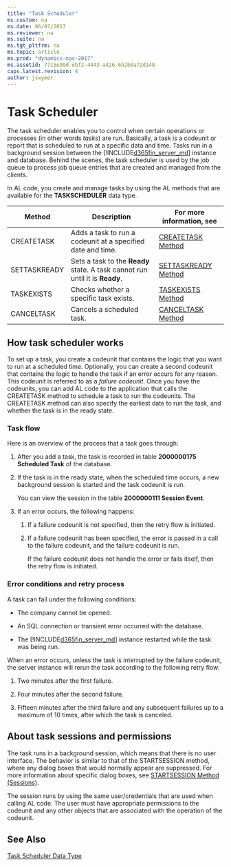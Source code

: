 ```yaml
---
title: "Task Scheduler"
ms.custom: na
ms.date: 06/07/2017
ms.reviewer: na
ms.suite: na
ms.tgt_pltfrm: na
ms.topic: article
ms.prod: "dynamics-nav-2017"
ms.assetid: 7715e99d-ebf2-4443-a426-6b2b0a72d148
caps.latest.revision: 4
author: jswymer
---
```

# Task Scheduler
The task scheduler enables you to control when certain operations or processes (in other words *tasks*) are run. Basically, a task is a codeunit or report that is scheduled to run at a specific data and time. Tasks run in a background session between the [!INCLUDE[d365fin_server_md](includes/d365fin_server_md.md)] instance and database. Behind the scenes, the task scheduler is used by the job queue to process job queue entries that are created and managed from the clients.  

In AL code, you create and manage tasks by using the AL methods that are available for the **TASKSCHEDULER** data type.  

|Method|Description|For more information, see|  
|--------------|-----------------|-------------------------------|  
|CREATETASK|Adds a task to run a codeunit at a specified date and time.|[CREATETASK Method](methods/devenv-CREATETASK-Method.md)|  
|SETTASKREADY|Sets a task to the **Ready** state. A task cannot run until it is **Ready**.|[SETTASKREADY Method](methods/devenv-SETTASKREADY-Method.md)|  
|TASKEXISTS|Checks whether a specific task exists.|[TASKEXISTS Method](methods/devenv-TASKEXISTS-Method.md)|  
|CANCELTASK|Cancels a scheduled task.|[CANCELTASK Method](methods/devenv-CANCELTASK-Method.md)|  

## How task scheduler works  
To set up a task, you create a codeunit that contains the logic that you want to run at a scheduled time. Optionally, you can create a second codeunit that contains the logic to handle the task if an error occurs for any reason. This codeunit is referred to as a *failure codeunit*. Once you have the codeunits, you can add AL code to the application that calls the CREATETASK method to schedule a task to run the codeunits. The CREATETASK method can also specify the earliest date to run the task, and whether the task is in the ready state.  

### Task flow  
 Here is an overview of the process that a task goes through:  

1.  After you add a task, the task is recorded in table **2000000175 Scheduled Task** of the database.  

2.  If the task is in the ready state, when the scheduled time occurs, a new background session is started and the task codeunit is run.  

     You can view the session in the table **2000000111 Session Event**.  

3.  If an error occurs, the following happens:  

    1.  If a failure codeunit is not specified, then the retry flow is initiated.  

    2.  If a failure codeunit has been specified, the error is passed in a call to the failure codeunit, and the failure codeunit is run.  

         If the failure codeunit does not handle the error or fails itself, then the retry flow is initiated.  

### Error conditions and retry process  
 A task can fail under the following conditions:  

-   The company cannot be opened.  

-   An SQL connection or transient error occurred with the database.  

-   The [!INCLUDE[d365fin_server_md](includes/d365fin_server_md.md)] instance restarted while the task was being run.  

<!--NAV You can view these errors in the event log of the computer that is running the [!INCLUDE[d365fin_server_md](includes/d365fin_server_md.md)] instance. For more information, see [Monitoring Microsoft Dynamics NAV Server Events in the Windows Event Log](Monitoring-Microsoft-Dynamics-NAV-Server-Events-in-the-Windows-Event-Log.md). --> 

When an error occurs, unless the task is interrupted by the failure codeunit, the server instance will rerun the task according to the following retry flow:  

1.  Two minutes after the first failure.  

2.  Four minutes after the second failure.  

3.  Fifteen minutes after the third failure and any subsequent failures up to a maximum of 10 times, after which the task is canceled.  

## About task sessions and permissions  
 The task runs in a background session, which means that there is no user interface. The behavior is similar to that of the STARTSESSION method, where any dialog boxes that would normally appear are suppressed. For more information about specific dialog boxes, see [STARTSESSION Method (Sessions)](methods/devenv-STARTSESSION-Method-Sessions.md).  

 The session runs by using the same user/credentials that are used when calling AL code. The user must have appropriate permissions to the codeunit and any other objects that are associated with the operation of the codeunit.

## See Also
[Task Scheduler Data Type](datatypes/devenv-taskscheduler-data-type.md)  
